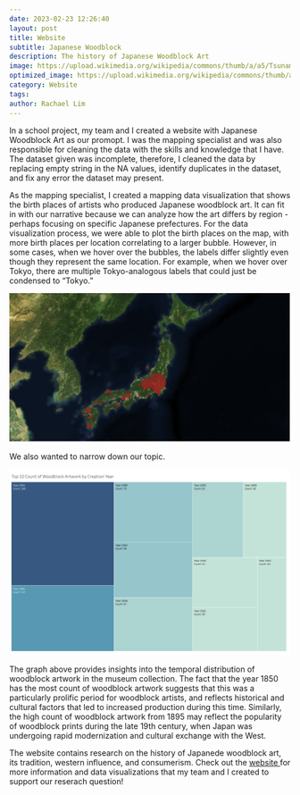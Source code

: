 ```yaml
---
date: 2023-02-23 12:26:40
layout: post
title: Website
subtitle: Japanese Woodblock
description: The history of Japanese Woodblock Art
image: https://upload.wikimedia.org/wikipedia/commons/thumb/a/a5/Tsunami_by_hokusai_19th_century.jpg/1200px-Tsunami_by_hokusai_19th_century.jpg
optimized_image: https://upload.wikimedia.org/wikipedia/commons/thumb/a/a5/Tsunami_by_hokusai_19th_century.jpg/1200px-Tsunami_by_hokusai_19th_century.jpg
category: Website
tags:
author: Rachael Lim
---
```


In a school project, my team and I created a website with Japanese Woodblock Art as our promopt. I was the mapping specialist and was also responsible for cleaning the data with the skills and knowledge that I have. The dataset given was incomplete, therefore, I cleaned the data by replacing empty string in the NA values, identify duplicates in the dataset, and fix any error the dataset may present. 

As the mapping specialist, I created a mapping data visualization that shows the birth places of artists who produced Japanese woodblock art. It can fit in with our narrative because we can analyze how the art differs by region - perhaps focusing on specific Japanese prefectures. For the data visualization process, we were able to plot the birth places on the map, with more birth places per location correlating to a larger bubble. However, in some cases, when we hover over the bubbles, the labels differ slightly even though they represent the same location. For example, when we hover over Tokyo, there are multiple Tokyo-analogous labels that could just be condensed to “Tokyo.” 

![Map](/assets/img/3im1.png "Map")

We also wanted to narrow down our topic. 

![plot](/assets/img/3im2.png "plot")

The graph above provides insights into the temporal distribution of woodblock artwork in the museum collection. The fact that the year 1850 has the most count of woodblock artwork suggests that this was a particularly prolific period for woodblock artists, and reflects historical and cultural factors that led to increased production during this time. Similarly, the high count of woodblock artwork from 1895 may reflect the popularity of woodblock prints during the late 19th century, when Japan was undergoing rapid modernization and cultural exchange with the West.

The website contains research on the history of Japanede woodblock art, its tradition, western influence, and consumerism. Check out the <a href="https://cmoa.humspace.ucla.edu/">website </a> for more information and data visualizations that my team and I created to support our reserach question! 










